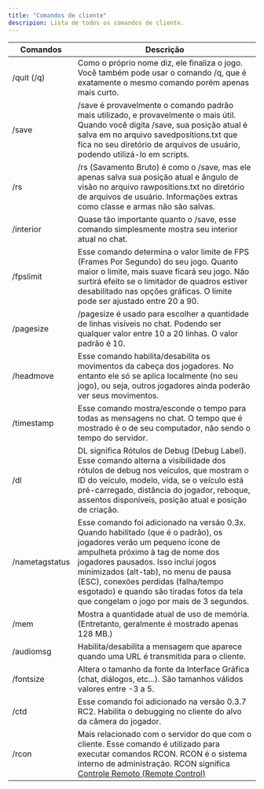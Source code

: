 ```yaml
---
title: "Comandos de cliente"
descripion: Lista de todos os comandos de cliente.
---
```


| Comandos       | Descrição                                                                                                                                                                                                                                                                                                                                                             |
| -------------- | ----------------------------------------------------------------------------------------------------------------------------------------------------------------------------------------------------------------------------------------------------------------------------------------------------------------------------------------------------------------------- |
| /quit (/q)     | Como o próprio nome diz, ele finaliza o jogo. Você também pode usar o comando /q, que é exatamente o mesmo comando porém apenas mais curto.                                                                                                                                                                                                                             |
| /save          | /save é provavelmente o comando padrão mais utilizado, e provavelmente o mais útil. Quando você digita /save, sua posição atual é salva em no arquivo savedpositions.txt que fica no seu diretório de arquivos de usuário, podendo utilizá-lo em scripts.                                                                                                               |
| /rs            | /rs (Savamento Bruto) é como o /save, mas ele apenas salva sua posição atual e ângulo de visão no arquivo rawpositions.txt no diretório de arquivos de usuário. Informações extras como classe e armas não são salvas.                                                                                                                                                  |
| /interior      | Quase tão importante quanto o /save, esse comando simplesmente mostra seu interior atual no chat.                                                                                                                                                                                                                                                                       |
| /fpslimit      | Esse comando determina o valor limite de FPS (Frames Por Segundo) do seu jogo. Quanto maior o limite, mais suave ficará seu jogo. Não surtirá efeito se o limitador de quadros estiver desabilitado nas opções gráficas. O limite pode ser ajustado entre 20 a 90.                                                                                                      |
| /pagesize      | /pagesize é usado para escolher a quantidade de linhas visíveis no chat. Podendo ser qualquer valor entre 10 a 20 linhas. O valor padrão é 10.                                                                                                                                                                                                                          |
| /headmove      | Esse comando habilita/desabilita os movimentos da cabeça dos jogadores. No entanto ele só se aplica localmente (no seu jogo), ou seja, outros jogadores ainda poderão ver seus movimentos.                                                                                                                                                                              |
| /timestamp     | Esse comando mostra/esconde o tempo para todas as mensagens no chat. O tempo que é mostrado é o de seu computador, não sendo o tempo do servidor.                                                                                                                                                                                                                       |
| /dl            | DL significa Rótulos de Debug (Debug Label). Esse comando alterna a visibilidade dos rótulos de debug nos veículos, que mostram o ID do veículo, modelo, vida, se o veículo está pré-carregado, distância do jogador, reboque, assentos disponíveis, posição atual e posição de criação.                                                                                |
| /nametagstatus | Esse comando foi adicionado na versão 0.3x. Quando habilitado (que é o padrão), os jogadores verão um pequeno ícone de ampulheta próximo à tag de nome dos jogadores pausados. Isso incluí jogos minimizados (alt-tab), no menu de pausa (ESC), conexões perdidas (falha/tempo esgotado) e quando são tiradas fotos da tela que congelam o jogo por mais de 3 segundos. |
| /mem           | Mostra a quantidade atual de uso de memória. (Entretanto, geralmente é mostrado apenas 128 MB.)                                                                                                                                                                                                                                                                         |
| /audiomsg      | Habilita/desabilita a mensagem que aparece quando uma URL é transmitida para o cliente.                                                                                                                                                                                                                                                                                 |
| /fontsize      | Altera o tamanho da fonte da Interface Gráfica (chat, diálogos, etc...). São tamanhos válidos valores entre -3 a 5.                                                                                                                                                                                                                                                     |
| /ctd           | Esse comando foi adicionado na versão 0.3.7 RC2. Habilita o debugging no cliente do alvo da câmera do jogador.                                                                                                                                                                                                                                                          |
| /rcon          | Mais relacionado com o servidor do que com o cliente. Esse comando é utilizado para executar comandos RCON. RCON é o sistema interno de administração. RCON significa [Controle Remoto (Remote Control)](../server/ControllingServer#using-rcon)                                                                                                                        |